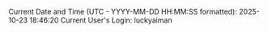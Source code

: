 Current Date and Time (UTC - YYYY-MM-DD HH:MM:SS formatted): 2025-10-23 18:46:20
Current User's Login: luckyaiman
